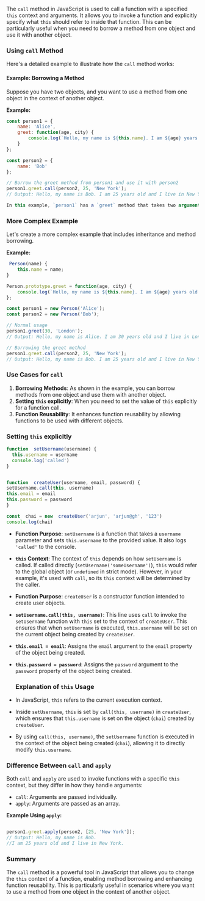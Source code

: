 The `call` method in JavaScript is used to call a function with a specified `this` context and arguments. It allows you to invoke a function and explicitly specify what `this` should refer to inside that function. This can be particularly useful when you need to borrow a method from one object and use it with another object.

### Using `call` Method

Here's a detailed example to illustrate how the `call` method works:

#### Example: Borrowing a Method

Suppose you have two objects, and you want to use a method from one object in the context of another object.

**Example:**

```javascript
const person1 = {
    name: 'Alice',
    greet: function(age, city) {
        console.log(`Hello, my name is ${this.name}. I am ${age} years old and I live in ${city}.`);
    }
};

const person2 = {
    name: 'Bob'
};

// Borrow the greet method from person1 and use it with person2
person1.greet.call(person2, 25, 'New York');
// Output: Hello, my name is Bob. I am 25 years old and I live in New York.``

In this example, `person1` has a `greet` method that takes two arguments, `age` and `city`. Using `call`, we borrow the `greet` method from `person1` and call it with `person2` as the context (`this`), and pass the arguments `25` and `New York`.
```

### More Complex Example

Let's create a more complex example that includes inheritance and method borrowing.

**Example:**

```javascript
 Person(name) {
    this.name = name;
}

Person.prototype.greet = function(age, city) {
    console.log(`Hello, my name is ${this.name}. I am ${age} years old and I live in ${city}.`);
};

const person1 = new Person('Alice');
const person2 = new Person('Bob');

// Normal usage
person1.greet(30, 'London');
// Output: Hello, my name is Alice. I am 30 years old and I live in London.

// Borrowing the greet method
person1.greet.call(person2, 25, 'New York');
// Output: Hello, my name is Bob. I am 25 years old and I live in New York.``
```

### Use Cases for `call`

1.  **Borrowing Methods**: As shown in the example, you can borrow methods from one object and use them with another object.
2.  **Setting `this` explicitly**: When you need to set the value of `this` explicitly for a function call.
3.  **Function Reusability**: It enhances function reusability by allowing functions to be used with different objects.

### Setting `this` explicitly

```javascript
function  setUsername(username) {
  this.username = username
  console.log('called')
}


function  createUser(username, email, password) {
setUsername.call(this, username)
this.email = email
this.password = password
}

const  chai = new  createUser('arjun', 'arjun@gh', '123')
console.log(chai)
```

- **Function Purpose**: `setUsername` is a function that takes a `username` parameter and sets `this.username` to the provided value. It also logs `'called'` to the console.
- **`this` Context**: The context of `this` depends on how `setUsername` is called. If called directly (`setUsername('someUsername')`), `this` would refer to the global object (or `undefined` in strict mode). However, in your example, it's used with `call`, so its `this` context will be determined by the caller.

- **Function Purpose**: `createUser` is a constructor function intended to create user objects.
- **`setUsername.call(this, username)`**: This line uses `call` to invoke the `setUsername` function with `this` set to the context of `createUser`. This ensures that when `setUsername` is executed, `this.username` will be set on the current object being created by `createUser`.
- **`this.email = email`**: Assigns the `email` argument to the `email` property of the object being created.
- **`this.password = password`**: Assigns the `password` argument to the `password` property of the object being created.

  ### Explanation of `this` Usage

- In JavaScript, `this` refers to the current execution context.
- Inside `setUsername`, `this` is set by `call(this, username)` in `createUser`, which ensures that `this.username` is set on the object (`chai`) created by `createUser`.
- By using `call(this, username)`, the `setUsername` function is executed in the context of the object being created (`chai`), allowing it to directly modify `this.username`.

### Difference Between `call` and `apply`

Both `call` and `apply` are used to invoke functions with a specific `this` context, but they differ in how they handle arguments:

- `call`: Arguments are passed individually.
- `apply`: Arguments are passed as an array.

**Example Using `apply`:**

```javascript

person1.greet.apply(person2, [25, 'New York']);
// Output: Hello, my name is Bob.
//I am 25 years old and I live in New York.
```

### Summary

The `call` method is a powerful tool in JavaScript that allows you to change the `this` context of a function, enabling method borrowing and enhancing function reusability. This is particularly useful in scenarios where you want to use a method from one object in the context of another object.
